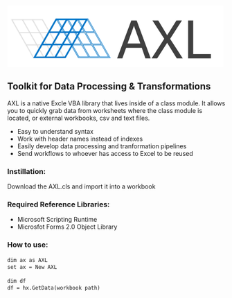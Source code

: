 
![](https://github.com/cwalenciak/AXL/blob/main/AXL%20Logo.png)

## Toolkit for Data Processing & Transformations

AXL is a native Excle VBA library that lives inside of a class module. It allows you to quickly grab data from worksheets where the class module is located, or external workbooks, csv and text files.

- Easy to understand syntax
- Work with header names instead of indexes
- Easily develop data processing and tranformation pipelines 
- Send workflows to whoever has access to Excel to be reused


### Instillation:
Download the AXL.cls and import it into a workbook


### Required Reference Libraries:
- Microsoft Scripting Runtime
- Microsfot Forms 2.0 Object Library

### How to use:

```
dim ax as AXL
set ax = New AXL

dim df
df = hx.GetData(workbook path)
```

